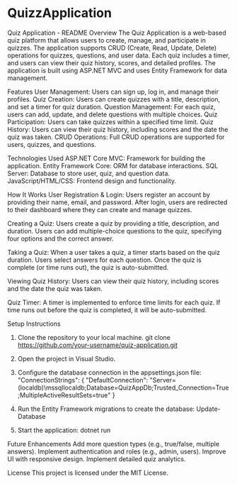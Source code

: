 # QuizzApplication

Quiz Application - README
Overview
The Quiz Application is a web-based quiz platform that allows users to create, manage, and participate in quizzes. The application supports CRUD (Create, Read, Update, Delete) operations for quizzes, questions, and user data. Each quiz includes a timer, and users can view their quiz history, scores, and detailed profiles. The application is built using ASP.NET MVC and uses Entity Framework for data management.

Features
User Management: Users can sign up, log in, and manage their profiles.
Quiz Creation: Users can create quizzes with a title, description, and set a timer for quiz duration.
Question Management: For each quiz, users can add, update, and delete questions with multiple choices.
Quiz Participation: Users can take quizzes within a specified time limit.
Quiz History: Users can view their quiz history, including scores and the date the quiz was taken.
CRUD Operations: Full CRUD operations are supported for users, quizzes, and questions.

Technologies Used
ASP.NET Core MVC: Framework for building the application.
Entity Framework Core: ORM for database interactions.
SQL Server: Database to store user, quiz, and question data.
JavaScript/HTML/CSS: Frontend design and functionality.

How It Works
User Registration & Login:
Users register an account by providing their name, email, and password.
After login, users are redirected to their dashboard where they can create and manage quizzes.

Creating a Quiz:
Users create a quiz by providing a title, description, and duration.
Users can add multiple-choice questions to the quiz, specifying four options and the correct answer.

Taking a Quiz:
When a user takes a quiz, a timer starts based on the quiz duration.
Users select answers for each question. Once the quiz is complete (or time runs out), the quiz is auto-submitted.

Viewing Quiz History:
Users can view their quiz history, including scores and the date the quiz was taken.

Quiz Timer:
A timer is implemented to enforce time limits for each quiz.
If time runs out before the quiz is completed, it will be auto-submitted.


Setup Instructions
1. Clone the repository to your local machine.
   git clone https://github.com/your-username/quiz-application.git
   
2. Open the project in Visual Studio.

3. Configure the database connection in the appsettings.json file:
   "ConnectionStrings": {
    "DefaultConnection": "Server=(localdb)\\mssqllocaldb;Database=QuizAppDb;Trusted_Connection=True;MultipleActiveResultSets=true"
}

4. Run the Entity Framework migrations to create the database:
   Update-Database

5. Start the application:
   dotnet run


Future Enhancements
Add more question types (e.g., true/false, multiple answers).
Implement authentication and roles (e.g., admin, users).
Improve UI with responsive design.
Implement detailed quiz analytics.


License
This project is licensed under the MIT License.

